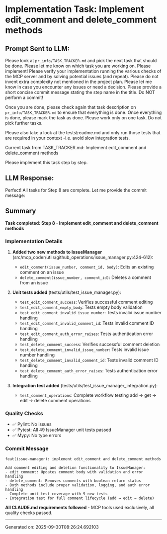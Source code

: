# Implementation Task: Implement edit_comment and delete_comment methods

## Prompt Sent to LLM:
Please look at `pr_info/TASK_TRACKER.md` and pick the next task that should be done.
Please let me know on which task you are working on.
Please implement!
Please verify your implementation running the various checks of the MCP server and by solving potential issues (and repeat).
Please do not invent extra complexity not mentioned in the project plan.
Please let me know in case you encounter any issues or need a decision.
Please provide a short concise commit message stating the step name in the title. Do NOT perform a commit!

Once you are done, please check again that task description on `pr_info/TASK_TRACKER.md` to ensure that everything is done.
Once everything is done, please mark the task as done.
Please work only on one task. Do not pick further tasks.

Please also take a look at the tests\readme.md and only run those tests that are required in your context -i.e. avoid slow integration tests.

Current task from TASK_TRACKER.md: Implement edit_comment and delete_comment methods

Please implement this task step by step.

## LLM Response:
Perfect! All tasks for Step 8 are complete. Let me provide the commit message:

## Summary

**Task completed: Step 8 - Implement edit_comment and delete_comment methods**

### Implementation Details

1. **Added two new methods to IssueManager** (src/mcp_coder/utils/github_operations/issue_manager.py:424-612):
   - `edit_comment(issue_number, comment_id, body)`: Edits an existing comment on an issue
   - `delete_comment(issue_number, comment_id)`: Deletes a comment from an issue

2. **Unit tests added** (tests/utils/test_issue_manager.py):
   - `test_edit_comment_success`: Verifies successful comment editing
   - `test_edit_comment_empty_body`: Tests empty body validation
   - `test_edit_comment_invalid_issue_number`: Tests invalid issue number handling
   - `test_edit_comment_invalid_comment_id`: Tests invalid comment ID handling
   - `test_edit_comment_auth_error_raises`: Tests authentication error handling
   - `test_delete_comment_success`: Verifies successful comment deletion
   - `test_delete_comment_invalid_issue_number`: Tests invalid issue number handling
   - `test_delete_comment_invalid_comment_id`: Tests invalid comment ID handling
   - `test_delete_comment_auth_error_raises`: Tests authentication error handling

3. **Integration test added** (tests/utils/test_issue_manager_integration.py):
   - `test_comment_operations`: Complete workflow testing add → get → edit → delete comment operations

### Quality Checks
- ✅ Pylint: No issues
- ✅ Pytest: All 49 IssueManager unit tests passed
- ✅ Mypy: No type errors

### Commit Message

```
feat(issue-manager): implement edit_comment and delete_comment methods

Add comment editing and deletion functionality to IssueManager:
- edit_comment: Updates comment body with validation and error handling
- delete_comment: Removes comments with boolean return status
- Both methods include proper validation, logging, and auth error handling
- Complete unit test coverage with 9 new tests
- Integration test for full comment lifecycle (add → edit → delete)
```

**All CLAUDE.md requirements followed** - MCP tools used exclusively, all quality checks passed.

---
Generated on: 2025-09-30T08:26:24.692103